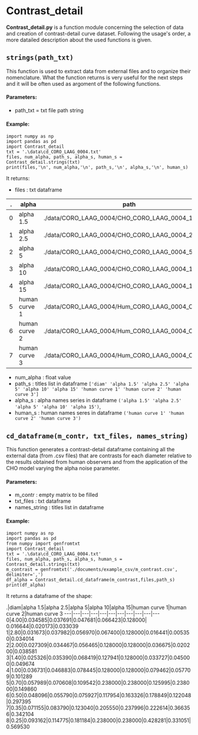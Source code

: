 
# Contrast_detail
**Contrast_detail.py** is a function module concerning the selection of data and creation of contrast-detail curve dataset.
Following the usage's order, a more datailed description about the used functions is given.

## `strings(path_txt)`
This function is used to extract data from external files  and to organize their nomenclature. What the function returns  is very useful for the next steps and it will be often used as argoment of the following functions.

#### Parameters:
- path_txt = txt file path string 

#### Example:
``` 
import numpy as np
import pandas as pd
import Contrast_detail
txt = '.\data\cd_CORO_LAAG_0004.txt'
files, num_alpha, path_s, alpha_s, human_s = Contrast_detail.strings(txt)
print(files,'\n', num_alpha,'\n', path_s,'\n', alpha_s,'\n', human_s)
``` 
It returns:
- files : txt dataframe

.|alpha|path
---|---|---
0|alpha 1.5| ./data/CORO_LAAG_0004/CHO_CORO_LAAG_0004_1e5a.csv
1|alpha 2.5|  ./data/CORO_LAAG_0004/CHO_CORO_LAAG_0004_2e5a.csv
2|alpha 5|    ./data/CORO_LAAG_0004/CHO_CORO_LAAG_0004_5a.csv
3|alpha 10|   ./data/CORO_LAAG_0004/CHO_CORO_LAAG_0004_10a.csv
4|alpha 15|   ./data/CORO_LAAG_0004/CHO_CORO_LAAG_0004_15a.csv
5|human curve 1|  ./data/CORO_LAAG_0004/Hum_CORO_LAAG_0004_CD_El...
6|human curve 2|  ./data/CORO_LAAG_0004/Hum_CORO_LAAG_0004_CD_Ma...
7|human curve 3|  ./data/CORO_LAAG_0004/Hum_CORO_LAAG_0004_CD_Va...

- num_alpha : float value
- path_s : titles list in dataframe 
`['diam' 'alpha 1.5' 'alpha 2.5' 'alpha 5' 'alpha 10' 'alpha 15'
 'human curve 1' 'human curve 2' 'human curve 3']`
- alpha_s : alpha  names series in dataframe
`('alpha 1.5' 'alpha 2.5' 'alpha 5' 'alpha 10' 'alpha 15')`,
- human_s : human names seres in dataframe
`('human curve 1' 'human curve 2' 'human curve 3')`

## `cd_dataframe(m_contr, txt_files, names_string)`
This function generates a contrast-detail dataframe containing all the external data (from .csv files) that are contrasts for each diameter relative to the results obtained from human observers and from the application of the CHO model varying the alpha noise parameter.

#### Parameters:
- m_contr : empty matrix to be filled
- txt_files : txt dataframe
- names_string : titles list in dataframe

#### Example:
``` 
import numpy as np
import pandas as pd
from numpy import genfromtxt
import Contrast_detail
txt = '.\data\cd_CORO_LAAG_0004.txt'
files, num_alpha, path_s, alpha_s, human_s = Contrast_detail.strings(txt)
m_contrast = genfromtxt('./documents/example_csv/m_contrast.csv', delimiter=',')
df_alpha = Contrast_detail.cd_dataframe(m_contrast,files,path_s)
print(df_alpha)
```
It returns a dataframe of the shape:

.|diam|alpha 1.5|alpha 2.5|alpha 5|alpha 10|alpha 15|human curve 1|human curve 2|human curve 3
---|---|---|---|---|---|---|---|---|---|---
0|4.00|0.034585|0.037691|0.047681|0.066423|0.128000|     0.016644|0.020173|0.033039
1|2.80|0.031673|0.037982|0.056970|0.067400|0.128000|0.016441|0.005350|0.034014
2|2.00|0.027309|0.034467|0.056465|0.128000|0.128000|0.036675|0.020200|0.038581
3|1.40|0.025326|0.035390|0.068419|0.127941|0.128000|0.033727|0.045000|0.049674
4|1.00|0.036731|0.046883|0.078445|0.128000|0.128000|0.079462|0.057709|0.101289
5|0.70|0.057989|0.070608|0.109542|0.238000|0.238000|0.125995|0.238000|0.149860
6|0.50|0.048096|0.055790|0.075927|0.117954|0.163326|0.178849|0.122048|0.297395
7|0.35|0.071155|0.083790|0.123040|0.205550|0.237996|0.222614|0.366356|0.342104
8|0.25|0.093162|0.114775|0.181184|0.238000|0.238000|0.428281|0.331051|0.569530